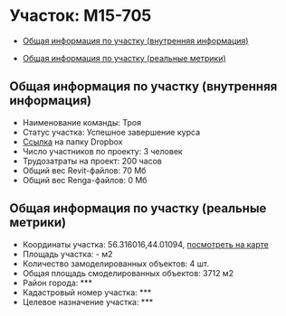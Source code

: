 # Участок: M15-705

* [Общая информация по участку (внутренняя информация)](#Chapter1)

* [Общая информация по участку (реальные метрики)](#Chapter2)

## <a id="Chapter1"></a> Общая информация по участку (внутренняя информация)
+ Наименование команды: Троя
+ Статус участка: Успешное завершение курса
+ [Ссылка](https://www.dropbox.com/sh/wvvgv1nw1iqred9/AACqC-rvTHaBSGskjKYEOjgma/M15_705?dl=0) на папку Dropbox
+ Число участников по проекту: 3 человек
+ Трудозатраты на проект: 200 часов
+ Общий вес Revit-файлов: 70 Мб
+ Общий вес Renga-файлов: 0 Мб
## <a id="Chapter2"></a> Общая информация по участку (реальные метрики)
+ Координаты участка: 56.316016,44.01094, [посмотреть на карте](https://yandex.ru/maps/47/nizhny-novgorod/?ll=44.01094%2C56.316016&z=19)
+ Площадь участка: - м2
+ Количество замоделированных объектов: 4 шт.
+ Общая площадь смоделированных объектов: 3712 м2
+ Район города: *** 
+ Кадастровый номер участка: *** 
+ Целевое назначение участка: *** 
